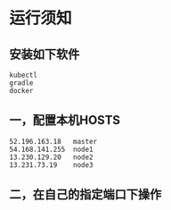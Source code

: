 # 运行须知

## 安装如下软件
```
kubectl
gradle
docker
```

## 一，配置本机HOSTS

```
52.196.163.18   master
54.168.141.255  node1
13.230.129.20   node2
13.231.73.19    node3
```


## 二，在自己的指定端口下操作